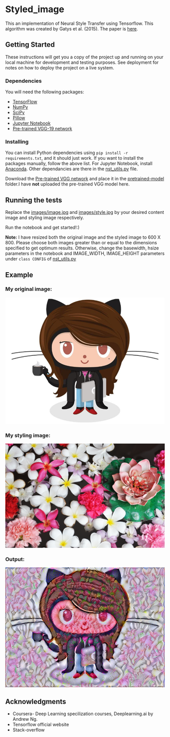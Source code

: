 # Styled_image

This an implementation of Neural Style Transfer using Tensorflow.
This algorithm was created by Gatys et al. (2015). The paper is [here](1508.06576.pdf).


## Getting Started

These instructions will get you a copy of the project up and running on your local machine for development and testing purposes. See deployment for notes on how to deploy the project on a live system.

### Dependencies

You will need the following packages:

* [TensorFlow](https://www.tensorflow.org/versions/master/get_started/os_setup.html#download-and-setup)
* [NumPy](https://github.com/numpy/numpy/blob/master/INSTALL.rst.txt)
* [SciPy](https://github.com/scipy/scipy/blob/master/INSTALL.rst.txt)
* [Pillow](http://pillow.readthedocs.io/en/3.3.x/installation.html#installation)
* [Jupyter Notebook](http://jupyter.org/)
* [Pre-trained VGG-19 network](www.vlfeat.org/matconvnet/models/beta16/imagenet-vgg-verydeep-19.mat)

### Installing

You can install Python dependencies using `pip install -r requirements.txt`,
and it should just work. If you want to install the packages manually, follow the above list.
For Jupyter Notebook, install [Anaconda](https://www.anaconda.com/download).
Other dependancies are there in the [nst_utils.py](nst_utils.py) file.

Download the [Pre-trained VGG network](Pretrained_Model_LICENSE.txt) and place it in the [pretrained-model](pretrained-model) folder.I have **not** uploaded the pre-trained VGG model here.

## Running the tests

Replace the [images/image.jpg](images/image.jpg) and [images/style.jpg](images/style.jpg) by your desired content image and styling image respectively.

Run the notebook and get started!:)

**Note:** I have resized both the original image and the styled image to 600 X 800. Please choose both images greater than or equal to the dimensions specified to get optimum results. Otherwise, change the basewidth, hsize parameters in the notebook and IMAGE_WIDTH, IMAGE_HEIGHT parameters under `class CONFIG` of [nst_utils.py](nst_utils.py)

## Example

### My original image:

![input-content](images/original_image.jpg)

### My styling image:

![input-style](images/original_style.jpg)

### Output:

![output](output/generated_image.jpg)

## Acknowledgments

* Coursera- Deep Learning specilization courses, Deeplearning.ai by Andrew Ng.
* Tensorflow official website
* Stack-overflow
